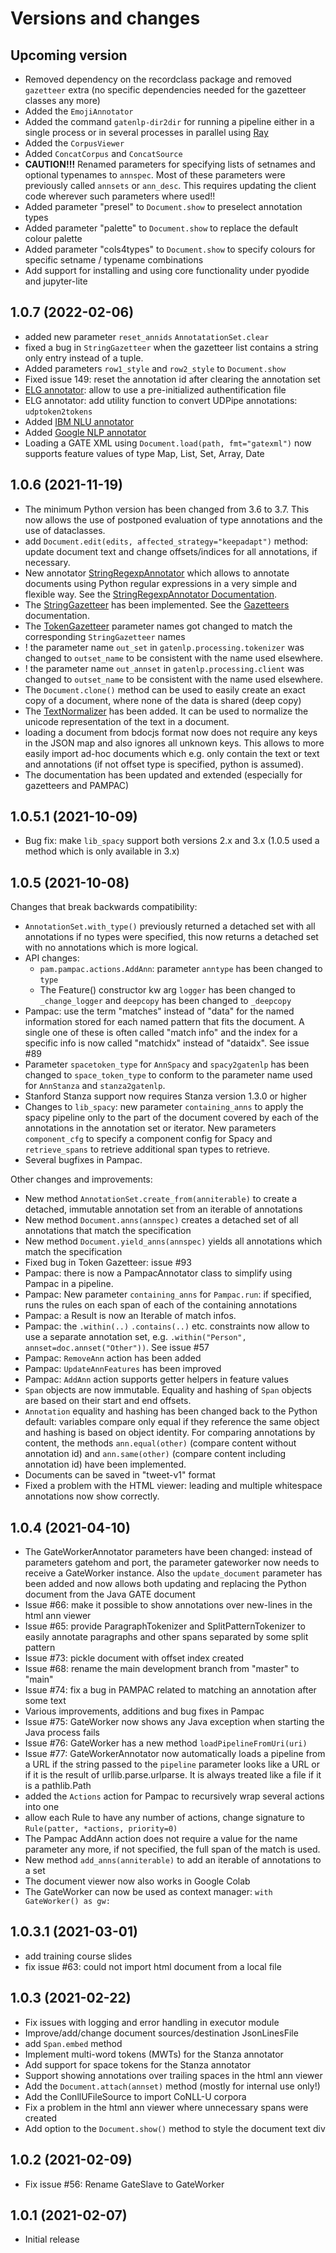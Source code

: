 # Versions and changes

## Upcoming version

* Removed dependency on the recordclass package and removed `gazetteer` extra (no specific dependencies needed for the gazetteer classes any more)
* Added the `EmojiAnnotator` 
* Added the command `gatenlp-dir2dir` for running a pipeline either in 
  a single process or in several processes in parallel using [Ray](https://www.ray.io/)
* Added the `CorpusViewer` 
* Added `ConcatCorpus` and `ConcatSource`
* **CAUTION!!!** Renamed parameters for specifying lists of setnames and optional typenames to `annspec`. Most of these parameters were previously 
  called `annsets` or `ann_desc`. This requires updating the client code wherever such parameters where used!!
* Added parameter "presel" to `Document.show` to preselect annotation types
* Added parameter "palette" to `Document.show` to replace the default colour palette
* Added parameter "cols4types" to `Document.show` to specify colours for specific setname / typename combinations
* Add support for installing and using core functionality under pyodide and jupyter-lite


## 1.0.7 (2022-02-06)

* added new parameter `reset_annids` `AnnotatationSet.clear` 
* fixed a bug in `StringGazetteer` when the gazetteer list contains a string only entry instead of a tuple.
* Added parameters `row1_style` and `row2_style` to `Document.show`
* Fixed issue 149: reset the annotation id after clearing the annotation set
* [ELG annotator](https://gatenlp.github.io/python-gatenlp/client_elg): allow to use a pre-initialized authentification file
* ELG annotator: add utility function to convert UDPipe annotations: `udptoken2tokens`
* Added [IBM NLU annotator](https://gatenlp.github.io/python-gatenlp/client_ibmnlu)
* Added [Google NLP annotator](https://gatenlp.github.io/python-gatenlp/client_googlenlp)
* Loading a GATE XML using `Document.load(path, fmt="gatexml")` now supports feature values of type Map, List, Set, Array, Date

## 1.0.6 (2021-11-19)

* The minimum Python version has been changed from 3.6 to 3.7. This now allows the use of postponed evaluation of type annotations and the use of dataclasses. 
* add `Document.edit(edits, affected_strategy="keepadapt")` method: update document text and change offsets/indices for all annotations, if necessary.
* New annotator [StringRegexpAnnotator](https://gatenlp.github.io/python-gatenlp/pythondoc/gatenlp/processing/gazetteer/stringregex.html) which allows
  to annotate documents using Python regular expressions in a very simple and flexible way. See the 
  [StringRegexpAnnotator Documentation](https://gatenlp.github.io/python-gatenlp/stringregex).
* The [StringGazetteer](https://gatenlp.github.io/python-gatenlp/pythondoc/gatenlp/processing/gazetteer/stringgazetteer.html) has been implemented.
  See the [Gazetteers](https://gatenlp.github.io/python-gatenlp/gazetteers) documentation.
* The [TokenGazetteer](https://gatenlp.github.io/python-gatenlp/pythondoc/gatenlp/processing/gazetteer/tokengazetteer.html) parameter names got changed to match the corresponding `StringGazetteer` names
* ! the parameter name `out_set` in `gatenlp.processing.tokenizer` was changed to `outset_name` to be consistent with the name used elsewhere.
* ! the parameter name `out_annset` in `gatenlp.processing.client` was changed to `outset_name` to be consistent with the name used elsewhere.
* The `Document.clone()` method can be used to easily create an exact copy of a document, where none of the data is shared (deep copy)
* The [TextNormalizer](https://gatenlp.github.io/python-gatenlp/pythondoc/gatenlp/processing/normalizer.html) has been added. It can be used to normalize the unicode representation of the text in a document.
* loading a document from bdocjs format now does not require any keys in the JSON map and also ignores all 
  unknown keys. This allows to more easily import ad-hoc documents which e.g. only contain the text or text and 
  annotations (if not offset type is specified, python is assumed).
* The documentation has been updated and extended (especially for gazetteers and PAMPAC)

## 1.0.5.1 (2021-10-09)

* Bug fix: make `lib_spacy` support both versions 2.x and 3.x (1.0.5 used a method which is only available in 3.x)

## 1.0.5 (2021-10-08)

Changes that break backwards compatibility:

* `AnnotationSet.with_type()` previously returned a detached set with all annotations if no types were specified,
  this now returns a detached set with no annotations which is more logical. 
* API changes:
  * `pam.pampac.actions.AddAnn`: parameter `anntype` has been changed to `type`
  * The Feature() constructor kw arg `logger` has been changed to `_change_logger` and `deepcopy` has been changed to 
    `_deepcopy`
* Pampac: use the term "matches" instead of "data" for the named information stored for each named pattern that
  fits the document. A single one of these is often called "match info" and the index for a specific info is now called
  "matchidx" instead of "dataidx". See issue #89
* Parameter `spacetoken_type` for `AnnSpacy` and `spacy2gatenlp` has been changed to `space_token_type` to conform to 
  the parameter name used for `AnnStanza` and `stanza2gatenlp`.
* Stanford Stanza support now requires Stanza version 1.3.0 or higher
* Changes to `lib_spacy`: new parameter `containing_anns` to apply the spacy pipeline only to the part of the document  covered
  by each of the annotations in the annotation set or iterator. New parameters `component_cfg` to specify a component config
  for Spacy and `retrieve_spans` to retrieve additional span types to retrieve.
* Several bugfixes in Pampac.

Other changes and improvements:

* New method `AnnotationSet.create_from(anniterable)` to create a detached, immutable annotation set from an iterable of annotations
* New method `Document.anns(annspec)` creates a detached set of all annotations that match the specification
* New method `Document.yield_anns(annspec)` yields all annotations which match the specification
* Fixed bug in Token Gazetteer: issue #93
* Pampac: there is now a PampacAnnotator class to simplify using Pampac in a pipeline.
* Pampac: New parameter `containing_anns` for `Pampac.run`: if specified, runs the rules on each span of each of the containing annotations
* Pampac: a Result is now an Iterable of match infos.
* Pampac: the `.within(..)` `.contains(..)` etc. constraints now allow to use a separate annotation set, e.g.
  `.within("Person", annset=doc.annset("Other"))`. See issue #57
* Pampac: `RemoveAnn` action has been added
* Pampac: `UpdateAnnFeatures` has been improved
* Pampac: `AddAnn` action supports getter helpers in feature values
* `Span` objects are now immutable. Equality and hashing of `Span` objects are based on their start and end offsets.
* `Annotation` equality and hashing has been changed back to the Python default: variables compare only equal if they
  reference the same object and hashing is based on object identity. 
  For comparing annotations by content, the methods `ann.equal(other)` (compare content without annotation id) 
   and `ann.same(other)` (compare content including annotation id) have been implemented.
* Documents can be saved in "tweet-v1" format
* Fixed a problem with the HTML viewer: leading and multiple whitespace annotations now show correctly.



## 1.0.4 (2021-04-10)

* The GateWorkerAnnotator parameters have been changed: instead of parameters gatehom and port,
  the parameter gateworker now needs to receive a GateWorker instance. 
  Also the `update_document` parameter has been added and now allows both updating and replacing
  the Python document from the Java GATE document
* Issue #66: make it possible to show annotations over new-lines in the html ann viewer
* Issue #65: provide ParagraphTokenizer and SplitPatternTokenizer to easily annotate paragraphs
  and other spans separated by some split pattern
* Issue #73: pickle document with offset index created
* Issue #68: rename the main development branch from "master" to "main"
* Issue #74: fix a bug in PAMPAC related to matching an annotation after some text
* Various improvements, additions and bug fixes in Pampac
* Issue #75: GateWorker now shows any Java exception when starting the Java process fails
* Issue #76: GateWorker has a new method `loadPipelineFromUri(uri)`
* Issue #77: GateWorkerAnnotator now automatically loads a pipeline from a URL if the string
  passed to the `pipeline` parameter looks like a URL or if it is the result of urllib.parse.urlparse.
  It is always treated like a file if it is a pathlib.Path
* added the `Actions` action for Pampac to recursively wrap several actions into one
* allow each Rule to have any number of actions, change signature to `Rule(patter, *actions, priority=0)`
* The Pampac AddAnn action does not require a value for the name parameter any more, if not specified, the 
  full span of the match is used.
* New method `add_anns(anniterable)` to add an iterable of annotations to a set
* The document viewer now also works in Google Colab
* The GateWorker can now be used as context manager: `with GateWorker() as gw:`


## 1.0.3.1 (2021-03-01)

* add training course slides
* fix issue #63: could not import html document from a local file
 
## 1.0.3 (2021-02-22) 

* Fix issues with logging and error handling in executor module
* Improve/add/change document sources/destination JsonLinesFile
* add `Span.embed` method
* Implement multi-word tokens (MWTs) for the Stanza annotator
* Add support for space tokens for the Stanza annotator
* Support showing annotations over trailing spaces in the html ann viewer
* Add the `Document.attach(annset)` method (mostly for internal use only!)
* Add the ConllUFileSource to import CoNLL-U corpora
* Fix a problem in the html ann viewer where unnecessary spans were created
* Add option to the `Document.show()` method to style the document text div


## 1.0.2 (2021-02-09)

* Fix issue #56: Rename GateSlave to GateWorker

## 1.0.1 (2021-02-07)

* Initial release
                                                                                                                                                   

